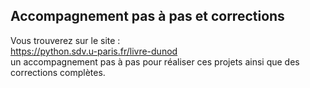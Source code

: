 ## Accompagnement pas à pas et corrections

Vous trouverez sur le site :  
<https://python.sdv.u-paris.fr/livre-dunod>  
un accompagnement pas à pas pour réaliser ces projets ainsi que des corrections complètes.
